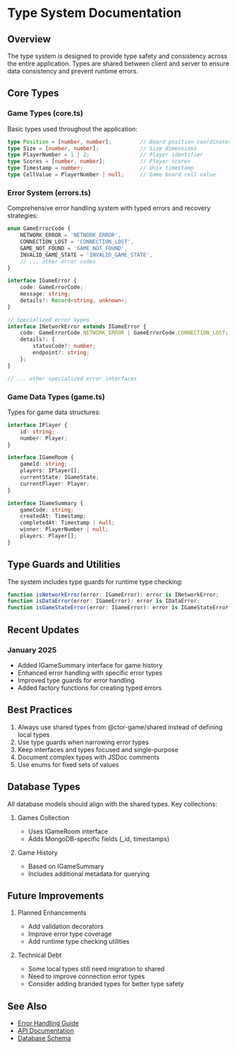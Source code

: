# Type System Documentation

## Overview

The type system is designed to provide type safety and consistency across the entire application. Types are shared between client and server to ensure data consistency and prevent runtime errors.

## Core Types

### Game Types (core.ts)

Basic types used throughout the application:

```typescript
type Position = [number, number];         // Board position coordinates
type Size = [number, number];             // Size dimensions
type PlayerNumber = 1 | 2;                // Player identifier
type Scores = [number, number];           // Player scores
type Timestamp = number;                  // Unix timestamp
type CellValue = PlayerNumber | null;     // Game board cell value
```

### Error System (errors.ts)

Comprehensive error handling system with typed errors and recovery strategies:

```typescript
enum GameErrorCode {
    NETWORK_ERROR = 'NETWORK_ERROR',
    CONNECTION_LOST = 'CONNECTION_LOST',
    GAME_NOT_FOUND = 'GAME_NOT_FOUND',
    INVALID_GAME_STATE = 'INVALID_GAME_STATE',
    // ... other error codes
}

interface IGameError {
    code: GameErrorCode;
    message: string;
    details?: Record<string, unknown>;
}

// Specialized error types
interface INetworkError extends IGameError {
    code: GameErrorCode.NETWORK_ERROR | GameErrorCode.CONNECTION_LOST;
    details?: {
        statusCode?: number;
        endpoint?: string;
    };
}

// ... other specialized error interfaces
```

### Game Data Types (game.ts)

Types for game data structures:

```typescript
interface IPlayer {
    id: string;
    number: Player;
}

interface IGameRoom {
    gameId: string;
    players: IPlayer[];
    currentState: IGameState;
    currentPlayer: Player;
}

interface IGameSummary {
    gameCode: string;
    createdAt: Timestamp;
    completedAt: Timestamp | null;
    winner: PlayerNumber | null;
    players: Player[];
}
```

## Type Guards and Utilities

The system includes type guards for runtime type checking:

```typescript
function isNetworkError(error: IGameError): error is INetworkError;
function isDataError(error: IGameError): error is IDataError;
function isGameStateError(error: IGameError): error is IGameStateError;
```

## Recent Updates

### January 2025
- Added IGameSummary interface for game history
- Enhanced error handling with specific error types
- Improved type guards for error handling
- Added factory functions for creating typed errors

## Best Practices

1. Always use shared types from @ctor-game/shared instead of defining local types
2. Use type guards when narrowing error types
3. Keep interfaces and types focused and single-purpose
4. Document complex types with JSDoc comments
5. Use enums for fixed sets of values

## Database Types

All database models should align with the shared types. Key collections:

1. Games Collection
   - Uses IGameRoom interface
   - Adds MongoDB-specific fields (_id, timestamps)

2. Game History
   - Based on IGameSummary
   - Includes additional metadata for querying

## Future Improvements

1. Planned Enhancements
   - Add validation decorators
   - Improve error type coverage
   - Add runtime type checking utilities

2. Technical Debt
   - Some local types still need migration to shared
   - Need to improve connection error types
   - Consider adding branded types for better type safety

## See Also

- [Error Handling Guide](../error-handling/README.md)
- [API Documentation](../api/README.md)
- [Database Schema](../database/README.md)